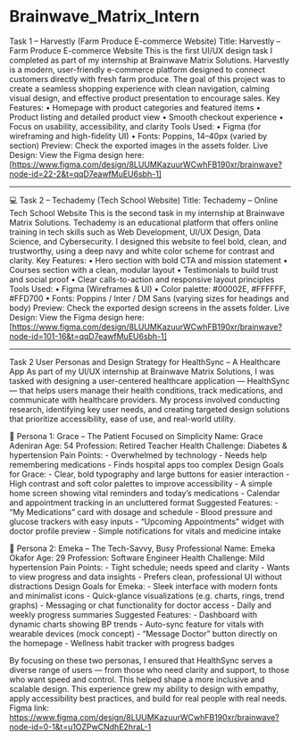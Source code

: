 # Brainwave_Matrix_Intern
Task 1 – Harvestly (Farm Produce E-commerce Website)
Title: Harvestly – Farm Produce E-commerce Website
This is the first UI/UX design task I completed as part of my internship at Brainwave Matrix Solutions.
Harvestly is a modern, user-friendly e-commerce platform designed to connect customers directly with fresh farm produce. The goal of this project was to create a seamless shopping experience with clean navigation, calming visual design, and effective product presentation to encourage sales.
Key Features:
•	Homepage with product categories and featured items
•	Product listing and detailed product view
•	Smooth checkout experience
•	Focus on usability, accessibility, and clarity
Tools Used:
•	Figma (for wireframing and high-fidelity UI)
•	Fonts: Poppins, 14–40px (varied by section)
Preview:
Check the exported images in the assets folder.
Live Design:
View the Figma design here: [https://www.figma.com/design/8LUUMKazuurWCwhFB190xr/brainwave?node-id=22-2&t=qqD7eawfMuEU6sbh-1]
________________________________________
💻 Task 2 – Techademy (Tech School Website)
Title: Techademy – Online Tech School Website
This is the second task in my internship at Brainwave Matrix Solutions.
Techademy is an educational platform that offers online training in tech skills such as Web Development, UI/UX Design, Data Science, and Cybersecurity. I designed this website to feel bold, clean, and trustworthy, using a deep navy and white color scheme for contrast and clarity.
Key Features:
•	Hero section with bold CTA and mission statement
•	Courses section with a clean, modular layout
•	Testimonials to build trust and social proof
•	Clear calls-to-action and responsive layout principles
Tools Used:
•	Figma (Wireframes & UI)
•	Color palette: #00002E, #FFFFFF, #FFD700
•	Fonts: Poppins / Inter / DM Sans (varying sizes for headings and body)
Preview:
Check the exported design screens in the assets folder.
Live Design:
View the Figma design here: [https://www.figma.com/design/8LUUMKazuurWCwhFB190xr/brainwave?node-id=101-16&t=qqD7eawfMuEU6sbh-1]
________________________________________
Task 2
User Personas and Design Strategy for HealthSync – A Healthcare App
As part of my UI/UX internship at Brainwave Matrix Solutions, I was tasked with designing a user-centered healthcare application — HealthSync — that helps users manage their health conditions, track medications, and communicate with healthcare providers. My process involved conducting research, identifying key user needs, and creating targeted design solutions that prioritize accessibility, ease of use, and real-world utility.

👩 Persona 1: Grace – The Patient Focused on Simplicity
Name: Grace Adeniran
Age: 54
Profession: Retired Teacher
Health Challenge: Diabetes & hypertension
Pain Points: - Overwhelmed by technology - Needs help remembering medications - Finds hospital apps too complex
Design Goals for Grace: - Clear, bold typography and large buttons for easier interaction - High contrast and soft color palettes to improve accessibility - A simple home screen showing vital reminders and today’s medications - Calendar and appointment tracking in an uncluttered format
Suggested Features: - “My Medications” card with dosage and schedule - Blood pressure and glucose trackers with easy inputs - “Upcoming Appointments” widget with doctor profile preview - Simple notifications for vitals and medicine intake

👨 Persona 2: Emeka – The Tech-Savvy, Busy Professional
Name: Emeka Okafor
Age: 29
Profession: Software Engineer
Health Challenge: Mild hypertension
Pain Points: - Tight schedule; needs speed and clarity - Wants to view progress and data insights - Prefers clean, professional UI without distractions
Design Goals for Emeka: - Sleek interface with modern fonts and minimalist icons - Quick-glance visualizations (e.g. charts, rings, trend graphs) - Messaging or chat functionality for doctor access - Daily and weekly progress summaries
Suggested Features: - Dashboard with dynamic charts showing BP trends - Auto-sync feature for vitals with wearable devices (mock concept) - “Message Doctor” button directly on the homepage - Wellness habit tracker with progress badges

By focusing on these two personas, I ensured that HealthSync serves a diverse range of users — from those who need clarity and support, to those who want speed and control. This helped shape a more inclusive and scalable design.
This experience grew my ability to design with empathy, apply accessibility best practices, and build for real people with real needs.
Figma link: https://www.figma.com/design/8LUUMKazuurWCwhFB190xr/brainwave?node-id=0-1&t=u1OZPwCNdhE2hraL-1
